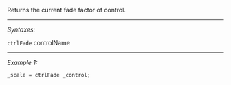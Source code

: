 Returns the current fade factor of control.


---
*Syntaxes:*

`ctrlFade` controlName

---
*Example 1:*

```sqf
_scale = ctrlFade _control;
```